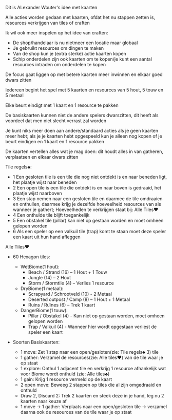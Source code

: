 Dit is ALexander Wouter's idee met kaarten

Alle acties worden gedaan met kaarten, ofdat het nu stappen zetten is, resources verkrijgen van tiles of craften

Ik wil ook meer inspelen op het idee van craften:
- De shop/handelaar is nu nietmeer een locatie maar globaal
- Je gebruikt resources om dingen te maken
- Van de shop kun je (extra sterke) actie kaarten kopen
- Schip onderdelen zijn ook kaarten om te kopen/je kunt een aantal resources intraden om onderdelen te kopen

De focus gaat liggen op met betere kaarten meer inwinnen en elkaar goed dwars zitten

Iedereen begint het spel met 5 kaarten en resources van 5 hout, 5 touw en 5 metaal

Elke beurt eindigt met 1 kaart en 1 resource te pakken

De basiskaarten kunnen niet de andere spelers dwarszitten, dit heeft als voordeel dat men niet slecht verrast zal worden

Je kunt niks meer doen aan andere/standaard acties als je geen kaarten meer hebt; als je je kaarten hebt opgespeeld kun je alleen nog kopen of je beurt eindigen en 1 kaart en 1 resource pakken

De kaarten vertellen alles wat je mag doen: dit houdt alles in van gatheren, verplaatsen en elkaar dwars zitten

Tile regels♣:
- 1 Een gesloten tile is een tile die nog niet ontdekt is en naar beneden ligt, het plaatje wijst naar beneden
- 2 Een open tile is een tile die ontdekt is en naar boven is gedraaid, het plaatje wijst naarboven
- 3 Een stap nemen naar een gesloten tile en daarmee de tile omdraaien en onthullen, daarmee krijg je dezelfde hoeveelheid resources van als wanneer je gathert; Hoeveelheden te verkrijgen staat bij: Alle Tiles♥
- 4 Een onthulde tile blijft toegankelijk
- 5 Een obstakel tile (pillar) kan niet op gestaan worden en moet omheen gelopen worden
- 6 Als een speler op een valkuil tile (trap) komt te staan moet deze speler een kaart uit hun hand afleggen

Alle Tiles♥
-	60 Hexagon tiles:
    -   WetBiome(1 hout):
        -	Beach / Strand (16) – 1 Hout + 1 Touw
        -   Jungle (14) – 2 Hout
        -	Storm / Stormtile (4) – Verlies 1 resource
    -   DryBiome(1 metaal):
        -	Scrapyard / Schrootveld (10) - 2 Metaal
        -	Deserted outpost / Camp (8) – 1 Hout + 1 Metaal
        -	Ruins / Ruïnes (6) – Trek 1 kaart
    -   DangerBiome(1 touw):
        -   Pillar / Obstakel (4) - Kan niet op gestaan worden, moet omheen gelopen worden
        -   Trap / Valkuil (4) - Wanneer hier wordt opgestaan verliest de speler een kaart

-   Soorten Basiskaarten:  
    -   1 move: Zet 1 stap naar een open/gesloten(zie: Tile regels♣ 3) tile
    -   1 gather: Verzamel de resources(zie: Alle tiles♥) van de tile waar je op staat
    -   1 explore: Onthul 1 adjacent tile en verkrijg 1 resource afhankelijk wat voor Biome wordt onthuld (zie: Alle tiles♣)
    -   1 gain: Krijg 1 resource vermeld op de kaart
    -   2 open move: Beweeg 2 stappen op tiles die al zijn omgedraaid en onthuld
    -   Draw 2, Discard 2: Trek 2 kaarten en steek deze in je hand, leg nu 2 kaarten naar keuze af
    -   1 move -> 1 gather: Verplaats naar een open/gesloten tile -> verzamel daarna ook de resources van de tile waar je op staat 